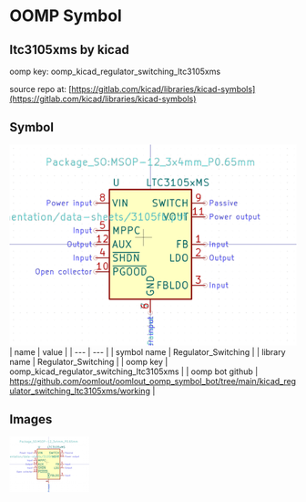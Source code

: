 # OOMP Symbol  
## ltc3105xms  by kicad  
  
oomp key: oomp_kicad_regulator_switching_ltc3105xms  
  
source repo at: [https://gitlab.com/kicad/libraries/kicad-symbols](https://gitlab.com/kicad/libraries/kicad-symbols)  
## Symbol  
  
[![working.png](working_600.png)](working.png)  
| name | value | 
| --- | --- | 
| symbol name | Regulator_Switching | 
| library name | Regulator_Switching | 
| oomp key | oomp_kicad_regulator_switching_ltc3105xms | 
| oomp bot github | https://github.com/oomlout/oomlout_oomp_symbol_bot/tree/main/kicad_regulator_switching_ltc3105xms/working | 
## Images  
  
[![working.png](working_140.png)](working.png)  
